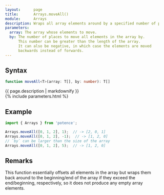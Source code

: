```yaml
---
layout:      page
title:       Arrays.moveAll()
module:      Arrays
description: Wraps all array elements around by a specified number of places.
parameters:
  array: The array whose elements to move.
  by: The number of places to move all elements in the array by.
      This number can be greater than the length of the array.
      It can also be negative, in which case the elements are moved
      backwards instead of forwards.
---
```

## Syntax

```ts
function moveAll<T>(array: T[], by: number): T[]
```

<div class="description">{{ page.description | markdownify }}</div>
{% include parameters.html %}

## Example

```ts
import { Arrays } from 'potence';

Arrays.moveAll([0, 1, 2], 1);  // -> [2, 0, 1]
Arrays.moveAll([0, 1, 2], -1);  // -> [1, 2, 0]
// `by` can be larger than the size of the array
Arrays.moveAll([0, 1, 2], 5);  // -> [1, 2, 0]
```

## Remarks

This function essentially offsets all elements in the array but wraps them back
around to the beginning/end of the array if they exceed the end/beginning,
respectively, so it does not produce any empty array elements.
